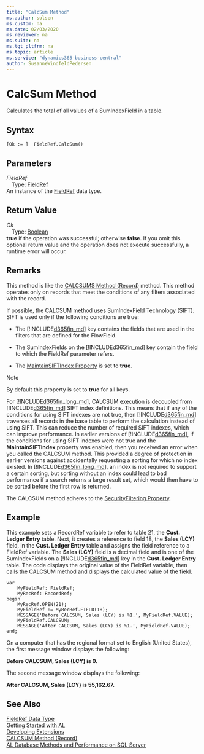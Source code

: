 ```yaml
---
title: "CalcSum Method"
ms.author: solsen
ms.custom: na
ms.date: 02/03/2020
ms.reviewer: na
ms.suite: na
ms.tgt_pltfrm: na
ms.topic: article
ms.service: "dynamics365-business-central"
author: SusanneWindfeldPedersen
---
```

[//]: # (START>DO_NOT_EDIT)
[//]: # (IMPORTANT:Do not edit any of the content between here and the END>DO_NOT_EDIT.)
[//]: # (Any modifications should be made in the .xml files in the ModernDev repo.)
# CalcSum Method
Calculates the total of all values of a SumIndexField in a table.


## Syntax
```
[Ok := ]  FieldRef.CalcSum()
```

## Parameters
*FieldRef*  
&emsp;Type: [FieldRef](fieldref-data-type.md)  
An instance of the [FieldRef](fieldref-data-type.md) data type.  

## Return Value
*Ok*  
&emsp;Type: [Boolean](../boolean/boolean-data-type.md)  
**true** if the operation was successful; otherwise **false**.  If you omit this optional return value and the operation does not execute successfully, a runtime error will occur.    


[//]: # (IMPORTANT: END>DO_NOT_EDIT)

## Remarks  
 This method is like the [CALCSUMS Method \(Record\)](../../methods-auto/record/record-calcsums-method.md) method. This method operates only on records that meet the conditions of any filters associated with the record.  

 If possible, the CALCSUM method uses SumIndexField Technology \(SIFT\). SIFT is used only if the following conditions are true:  

-   The [!INCLUDE[d365fin_md](../../includes/d365fin_md.md)] key contains the fields that are used in the filters that are defined for the FlowField.  

-   The SumIndexFields on the [!INCLUDE[d365fin_md](../../includes/d365fin_md.md)] key contain the field to which the FieldRef parameter refers.  

-   The [MaintainSIFTIndex Property](../../properties/devenv-maintainsift-index-property.md) is set to **true**.  

> [!NOTE]  
>  By default this property is set to **true** for all keys.  

 For [!INCLUDE[d365fin_long_md](../../includes/d365fin_long_md.md)], CALCSUM execution is decoupled from [!INCLUDE[d365fin_md](../../includes/d365fin_md.md)] SIFT index definitions. This means that if any of the conditions for using SIFT indexes are not true, then [!INCLUDE[d365fin_md](../../includes/d365fin_md.md)] traverses all records in the base table to perform the calculation instead of using SIFT. This can reduce the number of required SIFT indexes, which can improve performance. In earlier versions of [!INCLUDE[d365fin_md](../../includes/d365fin_md.md)], if the conditions for using SIFT indexes were not true and the **MaintainSIFTIndex** property was enabled, then you received an error when you called the CALCSUM method. This provided a degree of protection in earlier versions against accidentally requesting a sorting for which no index existed. In [!INCLUDE[d365fin_long_md](../../includes/d365fin_long_md.md)], an index is not required to support a certain sorting, but sorting without an index could lead to bad performance if a search returns a large result set, which would then have to be sorted before the first row is returned.  

 The CALCSUM method adheres to the [SecurityFiltering Property](../../properties/devenv-securityfiltering-property.md). <!--For more information about security filters, see [Record-Level Security](record-level-security.md).-->

## Example  
 This example sets a RecordRef variable to refer to table 21, the **Cust. Ledger Entry** table. Next, it creates a reference to field 18, the **Sales \(LCY\)** field, in the **Cust. Ledger Entry** table and assigns the field reference to a FieldRef variable. The **Sales \(LCY\)** field is a decimal field and is one of the SumIndexFields on a [!INCLUDE[d365fin_md](../../includes/d365fin_md.md)] key in the **Cust. Ledger Entry** table. The code displays the original value of the FieldRef variable, then calls the CALCSUM method and displays the calculated value of the field.  

```
var
    MyFieldRef: FieldRef;
    MyRecRef: RecordRef;
begin
    MyRecRef.OPEN(21);  
    MyFieldRef := MyRecRef.FIELD(18);  
    MESSAGE('Before CALCSUM, Sales (LCY) is %1.', MyFieldRef.VALUE);  
    MyFieldRef.CALCSUM;  
    MESSAGE('After CALCSUM, Sales (LCY) is %1.', MyFieldRef.VALUE);  
end;
```  

 On a computer that has the regional format set to English \(United States\), the first message window displays the following:  

 **Before CALCSUM, Sales \(LCY\) is 0.**  

 The second message window displays the following:  

 **After CALCSUM, Sales \(LCY\) is 55,162.67.**  


## See Also
[FieldRef Data Type](fieldref-data-type.md)  
[Getting Started with AL](../../devenv-get-started.md)  
[Developing Extensions](../../devenv-dev-overview.md)  
 [CALCSUM Method (Record)](../record/record-calcsums-method.md)  
[AL Database Methods and Performance on SQL Server](../../../administration/optimize-sql-al-Database-methods-and-performance-on-server.md)